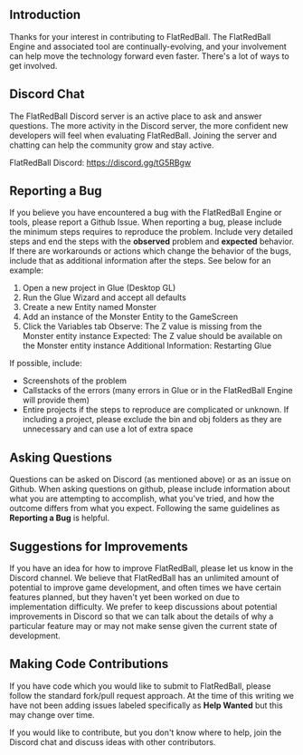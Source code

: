 ## Introduction

Thanks for your interest in contributing to FlatRedBall. The FlatRedBall Engine and associated tool are continually-evolving, and your involvement can help move the technology forward even faster. There's a lot of ways to get involved.

## Discord Chat

The FlatRedBall Discord server is an active place to ask and answer questions. The more activity in the Discord server, the more confident new developers will feel when evaluating FlatRedBall. Joining the server and chatting can help the community grow and stay active. 

FlatRedBall Discord: https://discord.gg/tG5RBgw

## Reporting a Bug

If you believe you have encountered a bug with the FlatRedBall Engine or tools, please report a Github Issue. When reporting a bug, please include the minimum steps requires to reproduce the problem. Include very detailed steps and end the steps with the **observed** problem and **expected** behavior. If there are workarounds or actions which change the behavior of the bugs, include that as additional information after the steps. See below for an example:

1. Open a new project in Glue (Desktop GL)
1. Run the Glue Wizard and accept all defaults
1. Create a new Entity named Monster
1. Add an instance of the Monster Entity to the GameScreen
1. Click the Variables tab
Observe: The Z value is missing from the Monster entity instance
Expected: The Z value should be available on the Monster entity instance
Additional Information: Restarting Glue 

If possible, include:

* Screenshots of the problem
* Callstacks of the errors (many errors in Glue or in the FlatRedBall Engine will provide them)
* Entire projects if the steps to reproduce are complicated or unknown. If including a project, please exclude the bin and obj folders as they are unnecessary and can use a lot of extra space

## Asking Questions

Questions can be asked on Discord (as mentioned above) or as an issue on Github. When asking questions on github, please include information about what you are attempting to accomplish, what you've tried, and how the outcome differs from what you expect. Following the same guidelines as **Reporting a Bug** is helpful.

## Suggestions for Improvements

If you have an idea for how to improve FlatRedBall, please let us know in the Discord channel. We believe that FlatRedBall has an unlimited amount of potential to improve game development, and often times we have certain features planned, but they haven't yet been worked on due to implementation difficulty. We prefer to keep discussions about potential improvements in Discord so that we can talk about the details of why a particular feature may or may not make sense given the current state of development.

## Making Code Contributions

If you have code which you would like to submit to FlatRedBall, please follow the standard fork/pull request approach. At the time of this writing we have not been adding issues labeled specifically as **Help Wanted** but this may change over time.

If you would like to contribute, but you don't know where to help, join the Discord chat and discuss ideas with other contributors.